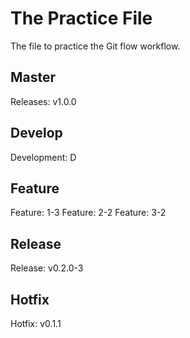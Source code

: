 # The Practice File
The file to practice the Git flow workflow.

## Master
Releases: v1.0.0

## Develop
Development: D

## Feature
Feature: 1-3
Feature: 2-2
Feature: 3-2

## Release
Release: v0.2.0-3

## Hotfix
Hotfix: v0.1.1

